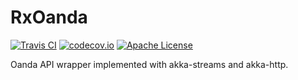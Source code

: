# RxOanda

[![Travis CI](https://img.shields.io/travis/martinseeler/rx-oanda/develop.svg?style=flat-square)](https://travis-ci.org/martinseeler/rx-oanda)
[![codecov.io](https://img.shields.io/codecov/c/github/martinseeler/rx-oanda/develop.svg?style=flat-square)](http://codecov.io/github/MartinSeeler/rx-oanda?branch=develop)
[![Apache License](https://img.shields.io/badge/license-APACHE_2-green.svg?style=flat-square)](https://www.apache.org/licenses/LICENSE-2.0)

Oanda API wrapper implemented with akka-streams and akka-http.
